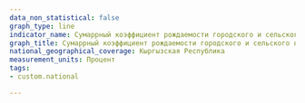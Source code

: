 ```yaml
---
data_non_statistical: false
graph_type: line
indicator_name: Cумаррный коэффициент рождаемости городского и сельского населения
graph_title: Cумаррный коэффициент рождаемости городского и сельского населения
national_geographical_coverage: Кыргызская Республика
measurement_units: Процент
tags:
- custom.national

---
```

